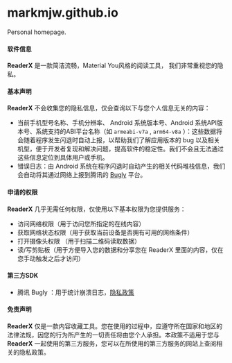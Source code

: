 # markmjw.github.io
Personal homepage.

#### 软件信息

**ReaderX** 是一款简洁流畅，Material You风格的阅读工具， 我们非常重视您的隐私。

#### 基本声明

**ReaderX** 不会收集您的隐私信息，仅会查询以下与您个人信息无关的内容：

* 当前手机型号名称、手机分辨率、 Android 系统版本号、Android 系统API版本号、系统支持的ABI平台名称（如 `armeabi-v7a` , `arm64-v8a` ）：这些数据将会随着程序发生闪退时自动上报，以帮助我们了解应用版本的 bug 以及相关机型，便于开发者复现和解决问题，提高软件的稳定性。我们不会且无法通过这些信息定位到具体用户或手机。
* 错误日志：由 Android 系统在程序闪退时自动产生的相关代码堆栈信息，我们会自动将其通过网络上报到腾讯的 [Bugly](https://bugly.qq.com/v2) 平台。

#### 申请的权限

**ReaderX** 几乎无需任何权限，仅使用以下基本权限为您提供服务：

- 访问网络权限（用于访问您所指定的在线内容）
- 获取网络状态权限（用于获取当前设备是否拥有可用的网络条件）
- 打开摄像头权限 （用于扫描二维码读取数据）
- 读/写剪贴板（用于方便导入您的数据和分享您在 ReaderX 里面的内容，仅在您手动触发之后才访问）

#### 第三方SDK

* 腾讯 Bugly ：用于统计崩溃日志，[隐私政策](https://privacy.qq.com/document/preview/fc748b3d96224fdb825ea79e132c1a56)

#### 免责声明

**ReaderX** 仅是一款内容收藏工具。您在使用的过程中，应遵守所在国家和地区的法律法规，因您的行为所产生的一切责任将由您个人承担。本政策不适用于您与 **ReaderX** 一起使用的第三方服务，您可以在所使用的第三方服务的网站上查阅相关的隐私政策。
